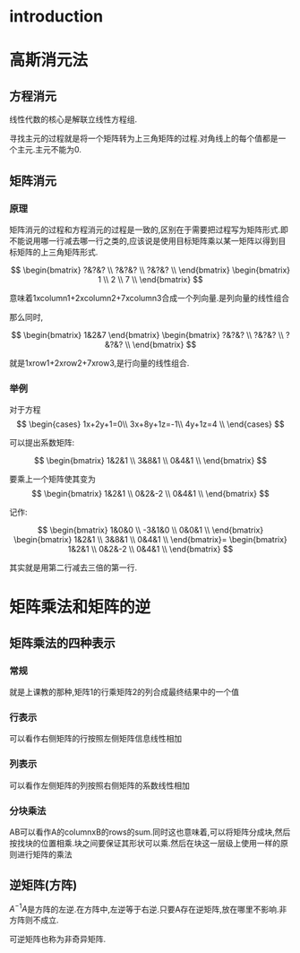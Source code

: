 
# introduction


# 高斯消元法

## 方程消元

 线性代数的核心是解联立线性方程组.

寻找主元的过程就是将一个矩阵转为上三角矩阵的过程.对角线上的每个值都是一个主元.主元不能为0.

## 矩阵消元
### 原理

矩阵消元的过程和方程消元的过程是一致的,区别在于需要把过程写为矩阵形式.即不能说用哪一行减去哪一行之类的,应该说是使用目标矩阵乘以某一矩阵以得到目标矩阵的上三角矩阵形式.

$$
\begin{bmatrix}
 ?&?&? \\ ?&?&? \\ ?&?&? \\ 
\end{bmatrix}
\begin{bmatrix}
 1 \\ 2 \\ 7 \\ 
\end{bmatrix}
$$

意味着1xcolumn1+2xcolumn2+7xcolumn3合成一个列向量.是列向量的线性组合

那么同时,

$$
\begin{bmatrix}
 1&2&7
\end{bmatrix}
\begin{bmatrix}
 ?&?&? \\ ?&?&? \\ ?&?&? \\ 
\end{bmatrix}
$$

就是1xrow1+2xrow2+7xrow3,是行向量的线性组合. 

### 举例

对于方程
$$
\begin{cases} 
1x+2y+1=0\\
3x+8y+1z=-1\\
 4y+1z=4 \\
\end{cases}
$$

可以提出系数矩阵:

$$
\begin{bmatrix}
 1&2&1  \\
 3&8&1 \\ 
 0&4&1 \\ 
 \end{bmatrix}
 $$

要乘上一个矩阵使其变为
$$
\begin{bmatrix}
 1&2&1  \\
 0&2&-2 \\ 
 0&4&1 \\ 
 \end{bmatrix}
$$

记作:


$$
\begin{bmatrix}
 1&0&0  \\
 -3&1&0 \\ 
 0&0&1 \\ 
 \end{bmatrix}
\begin{bmatrix}
 1&2&1  \\
 3&8&1 \\ 
 0&4&1 \\ 
 \end{bmatrix}=
 \begin{bmatrix}
 1&2&1  \\
 0&2&-2 \\ 
 0&4&1 \\ 
 \end{bmatrix}
 $$

其实就是用第二行减去三倍的第一行.

# 矩阵乘法和矩阵的逆

## 矩阵乘法的四种表示

### 常规

就是上课教的那种,矩阵1的行乘矩阵2的列合成最终结果中的一个值

### 行表示

可以看作右侧矩阵的行按照左侧矩阵信息线性相加

### 列表示

可以看作左侧矩阵的列按照右侧矩阵的系数线性相加 

### 分块乘法

AB可以看作A的columnxB的rows的sum.同时这也意味着,可以将矩阵分成块,然后按找块的位置相乘.块之间要保证其形状可以乘.然后在块这一层级上使用一样的原则进行矩阵的乘法

## 逆矩阵(方阵)

$A^{-1}A$是方阵的左逆.在方阵中,左逆等于右逆.只要A存在逆矩阵,放在哪里不影响.非方阵则不成立.

可逆矩阵也称为非奇异矩阵.